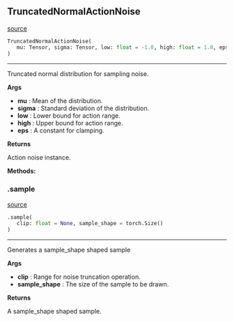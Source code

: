 #


## TruncatedNormalActionNoise
[source](https://github.com/BellmanProject/Hsuanwu/blob/main/hsuanwu/xplore/noise/truncated_normal.py/#L7)
```python 
TruncatedNormalActionNoise(
   mu: Tensor, sigma: Tensor, low: float = -1.0, high: float = 1.0, eps: float = 1e-06
)
```


---
Truncated normal distribution for sampling noise.


**Args**

* **mu**  : Mean of the distribution.
* **sigma**  : Standard deviation of the distribution.
* **low**  : Lower bound for action range.
* **high**  : Upper bound for action range.
* **eps**  : A constant for clamping.


**Returns**

Action noise instance.


**Methods:**


### .sample
[source](https://github.com/BellmanProject/Hsuanwu/blob/main/hsuanwu/xplore/noise/truncated_normal.py/#L28)
```python
.sample(
   clip: float = None, sample_shape = torch.Size()
)
```

---
Generates a sample_shape shaped sample


**Args**

* **clip**  : Range for noise truncation operation.
* **sample_shape**  : The size of the sample to be drawn.


**Returns**

A sample_shape shaped sample.
